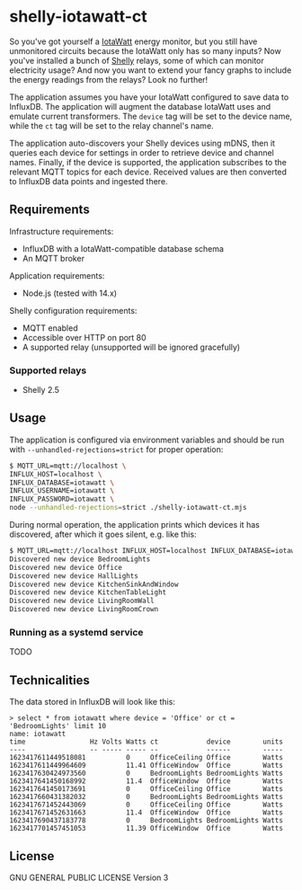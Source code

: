 # shelly-iotawatt-ct

So you've got yourself a [IotaWatt](http://iotawatt.com/) energy monitor, but you still have unmonitored circuits 
because the IotaWatt only has so many inputs? Now you've installed a bunch of [Shelly](https://shelly.cloud/) relays, 
some of which can monitor electricity usage? And now you want to extend your fancy graphs to include the energy 
readings from the relays? Look no further!

The application assumes you have your IotaWatt configured to save data to InfluxDB. The application will augment the 
database IotaWatt uses and emulate current transformers. The `device` tag will be set to the device name, while the 
`ct` tag will be set to the relay channel's name.

The application auto-discovers your Shelly devices using mDNS, then it queries each device for settings in order to 
retrieve device and channel names. Finally, if the device is supported, the application subscribes to the relevant 
MQTT topics for each device. Received values are then converted to InfluxDB data points and ingested there.

## Requirements

Infrastructure requirements:

* InfluxDB with a IotaWatt-compatible database schema
* An MQTT broker

Application requirements:

* Node.js (tested with 14.x)

Shelly configuration requirements:

* MQTT enabled
* Accessible over HTTP on port 80
* A supported relay (unsupported will be ignored gracefully)

### Supported relays

* Shelly 2.5

## Usage

The application is configured via environment variables and should be run with `--unhandled-rejections=strict` for 
proper operation:

```bash
$ MQTT_URL=mqtt://localhost \
INFLUX_HOST=localhost \
INFLUX_DATABASE=iotawatt \
INFLUX_USERNAME=iotawatt \
INFLUX_PASSWORD=iotawatt \
node --unhandled-rejections=strict ./shelly-iotawatt-ct.mjs
```

During normal operation, the application prints which devices it has discovered, after which it goes silent, e.g. like 
this:

```bash
$ MQTT_URL=mqtt://localhost INFLUX_HOST=localhost INFLUX_DATABASE=iotawatt INFLUX_USERNAME=iotawatt INFLUX_PASSWORD=iotawatt node --unhandled-rejections=strict ./shelly-iotawatt-ct.mjs
Discovered new device BedroomLights
Discovered new device Office
Discovered new device HallLights
Discovered new device KitchenSinkAndWindow
Discovered new device KitchenTableLight
Discovered new device LivingRoomWall
Discovered new device LivingRoomCrown
```

### Running as a systemd service

TODO

## Technicalities

The data stored in InfluxDB will look like this:

```
> select * from iotawatt where device = 'Office' or ct = 'BedroomLights' limit 10
name: iotawatt
time                Hz Volts Watts ct            device        units
----                -- ----- ----- --            ------        -----
1623417611449518081          0     OfficeCeiling Office        Watts
1623417611449964609          11.41 OfficeWindow  Office        Watts
1623417630424973560          0     BedroomLights BedroomLights Watts
1623417641450168992          11.4  OfficeWindow  Office        Watts
1623417641450173691          0     OfficeCeiling Office        Watts
1623417660431382032          0     BedroomLights BedroomLights Watts
1623417671452443069          0     OfficeCeiling Office        Watts
1623417671452631663          11.4  OfficeWindow  Office        Watts
1623417690437183778          0     BedroomLights BedroomLights Watts
1623417701457451053          11.39 OfficeWindow  Office        Watts
```

## License

GNU GENERAL PUBLIC LICENSE Version 3
